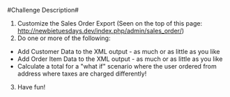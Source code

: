 #Challenge Description#
1. Customize the Sales Order Export (Seen on the top of this page: http://newbietuesdays.dev/index.php/admin/sales_order/)
2. Do one or more of the following:
  * Add Customer Data to the XML output - as much or as little as you like
  * Add Order Item Data to the XML output - as much or as little as you like
  * Calculate a total for a "what if" scenario where the user ordered from address where taxes are charged differently!
3. Have fun!
